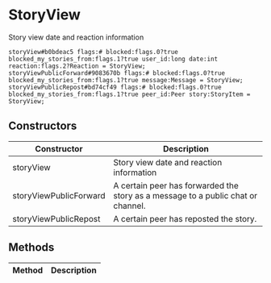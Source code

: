 # StoryView
Story view date and reaction information

```
storyView#b0bdeac5 flags:# blocked:flags.0?true blocked_my_stories_from:flags.1?true user_id:long date:int reaction:flags.2?Reaction = StoryView;
storyViewPublicForward#9083670b flags:# blocked:flags.0?true blocked_my_stories_from:flags.1?true message:Message = StoryView;
storyViewPublicRepost#bd74cf49 flags:# blocked:flags.0?true blocked_my_stories_from:flags.1?true peer_id:Peer story:StoryItem = StoryView;
```

## Constructors
| Constructor | Description |
| ---- | ----------- |
| storyView | Story view date and reaction information |
| storyViewPublicForward | A certain peer has forwarded the story as a message to a public chat or channel. |
| storyViewPublicRepost | A certain peer has reposted the story. |


## Methods
| Method | Description |
| ---- | ----------- |


